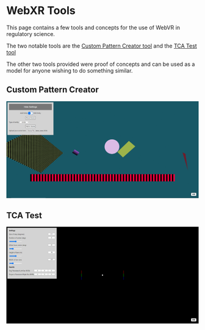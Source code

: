 # WebXR Tools
This page contains a few tools and concepts for the use of WebVR in regulatory science.

The two notable tools are the [Custom Pattern Creator tool](https://github.com/brendanc490/WebVR-Test-Patterns/tree/main/Custom) and the [TCA Test tool](https://github.com/brendanc490/WebVR-Test-Patterns/tree/main/TCA)

The other two tools provided were proof of concepts and can be used as a model for anyone wishing to do something similar.


## Custom Pattern Creator

![plot](Images/patternGenerator.PNG)

## TCA Test

![plot](Images/tca.PNG)
